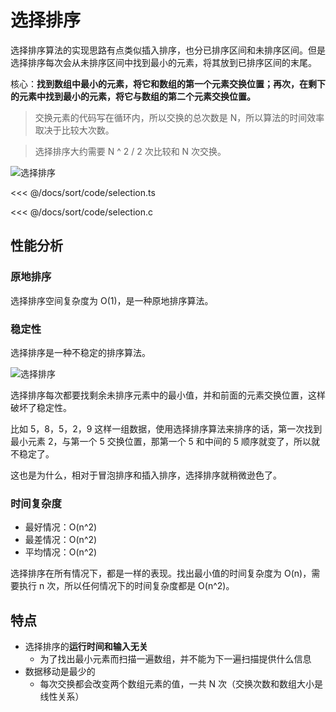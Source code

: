 # 选择排序

选择排序算法的实现思路有点类似插入排序，也分已排序区间和未排序区间。但是选择排序每次会从未排序区间中找到最小的元素，将其放到已排序区间的末尾。

核心：**找到数组中最小的元素，将它和数组的第一个元素交换位置；再次，在剩下的元素中找到最小的元素，将它与数组的第二个元素交换位置。**

> 交换元素的代码写在循环内，所以交换的总次数是 N，所以算法的时间效率取决于比较大次数。

> 选择排序大约需要 N ^ 2 / 2 次比较和 N 次交换。

![选择排序](@imgs/32371475a0b08f0db9861d102474181d.jpg)

<<< @/docs/sort/code/selection.ts

<<< @/docs/sort/code/selection.c

## 性能分析

### 原地排序

选择排序空间复杂度为 O(1)，是一种原地排序算法。

### 稳定性

选择排序是一种不稳定的排序算法。

![选择排序](@imgs/32371475a0b08f0db9861d102474181d.jpg)

选择排序每次都要找剩余未排序元素中的最小值，并和前面的元素交换位置，这样破坏了稳定性。

比如 5，8，5，2，9 这样一组数据，使用选择排序算法来排序的话，第一次找到最小元素 2，与第一个 5 交换位置，那第一个 5 和中间的 5 顺序就变了，所以就不稳定了。

这也是为什么，相对于冒泡排序和插入排序，选择排序就稍微逊色了。

### 时间复杂度

- 最好情况：O(n^2)
- 最差情况：O(n^2)
- 平均情况：O(n^2)

选择排序在所有情况下，都是一样的表现。找出最小值的时间复杂度为 O(n)，需要执行 n 次，所以任何情况下的时间复杂度都是 O(n^2)。

## 特点

- 选择排序的**运行时间和输入无关**
	- 为了找出最小元素而扫描一遍数组，并不能为下一遍扫描提供什么信息
- 数据移动是最少的
	- 每次交换都会改变两个数组元素的值，一共 N 次（交换次数和数组大小是线性关系）
